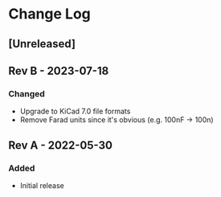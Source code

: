 # Change Log

## [Unreleased]

## Rev B - 2023-07-18

### Changed

- Upgrade to KiCad 7.0 file formats
- Remove Farad units since it's obvious (e.g. 100nF -> 100n)

## Rev A - 2022-05-30

### Added

- Initial release
